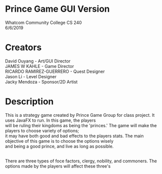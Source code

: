 # Prince Game GUI Version
Whatcom Community College CS 240 <br />
6/6/2019 <br />

# Creators
David Ouyang - Art/GUI Director <br />
JAMES W KAHLE - Game Director <br />
RICARDO RAMIREZ-GUERRERO - Quest Designer <br />
Jason Li - Level Designer <br />
Jacky Mendoza - Sponsor/2D Artist <br />

# Description
This is a strategy game created by Prince Game Group for class project. It uses JavaFX to run. In this game, the players <br />
will be ruling their kingdoms as being the 'princes.' The game will make the players to choose variety of options; <br />
it may have both good and bad effects to the players stats. The main objective of this game is to choose the options wisely <br />
and being a good prince, and live as long as possible. <br />
<br />

There are three types of foce factors, clergy, nobility, and commoners. The options made by the players will affect these three's <br />



